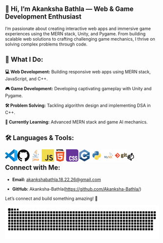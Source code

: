 ## 👋 Hi, I’m Akanksha Bathla — Web & Game Development Enthusiast

I’m passionate about creating interactive web apps and immersive game experiences using the MERN stack, Unity, and Pygame. From building scalable web solutions to crafting challenging game mechanics, I thrive on solving complex problems through code.  


## 🚀 What I Do:

**💻 Web Development:** Building responsive web apps using MERN stack, JavaScript, and C++.

**🎮 Game Development:** Developing captivating gameplay with Unity and Pygame.

**🛠️ Problem Solving:** Tackling algorithm design and implementing DSA in C++.

**🌱 Currently Learning:** Advanced MERN stack and game AI mechanics.

## 🛠️ Languages & Tools:

<img align="left" alt="Visual Studio Code" width="40px" src="https://raw.githubusercontent.com/github/explore/main/topics/visual-studio-code/visual-studio-code.png" />
<img align="left" alt="GitHub" width="40px" src="https://raw.githubusercontent.com/github/explore/main/topics/github/github.png" />
<img align="left" alt="Java" width="40px" src="https://raw.githubusercontent.com/github/explore/main/topics/java/java.png" />
<img align="left" alt="JavaScript" width="40px" src="https://raw.githubusercontent.com/github/explore/main/topics/javascript/javascript.png" />
<img align="left" alt="HTML5" width="40px" src="https://raw.githubusercontent.com/github/explore/main/topics/html/html.png" />
<img align="left" alt="CSS3" width="40px" src="https://raw.githubusercontent.com/github/explore/main/topics/css/css.png" />
<img align="left" alt="C++" width="40px" src="https://raw.githubusercontent.com/github/explore/main/topics/cpp/cpp.png" />
<img align="left" alt="Python" width="40px" src="https://raw.githubusercontent.com/github/explore/main/topics/python/python.png" />
<img align="left" alt="MySQL" width="40px" src="https://raw.githubusercontent.com/github/explore/main/topics/mysql/mysql.png" />
<img align="left" alt="Git" width="40px" src="https://raw.githubusercontent.com/github/explore/main/topics/git/git.png" />

##  📫 Connect with Me:

- **Email:** [akankshabathla.18.22.26@gmail.com](mailto:akankshabathla.18.22.26@gmail.com)

- **GitHub:** Akanksha-Bathla(https://github.com/Akanksha-Bathla/)

Let’s connect and build something amazing! 🚀

![snake gif](https://github.com/Akanksha-Bathla/Akanksha-Bathla/blob/output/github-snake-dark.svg)
